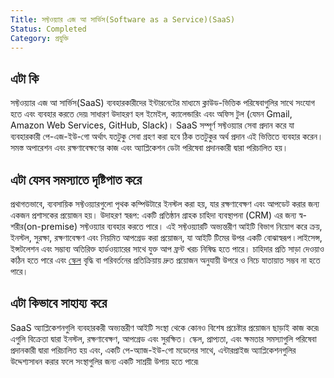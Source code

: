 ```yaml
---
Title: সফ্টওয়্যার এজ আ সার্ভিস(Software as a Service)(SaaS)
Status: Completed
Category: প্রযুক্তি
---
```


## এটা কি

সফ্টওয়্যার এজ আ সার্ভিস(SaaS) ব্যবহারকারীদের ইন্টারনেটের মাধ্যমে ক্লাউড-ভিত্তিক পরিষেবাগুলির সাথে সংযোগ হতে এবং ব্যবহার করতে দেয়৷ সাধারণ উদাহরণ হল ইমেইল, ক্যালেন্ডারিং এবং অফিস টুল (যেমন Gmail, Amazon Web Services, GitHub, Slack)। SaaS সম্পূর্ণ সফ্টওয়্যার সেবা প্রদান করে যা ব্যবহারকারী পে-এজ-ইউ-গো অর্থাৎ যতটুকু সেবা গ্রহণ করা হবে ঠিক ততটুকুর অর্থ প্রদান এই ভিত্তিতে ব্যবহার করেন। সমস্ত অপারেশন এবং রক্ষণাবেক্ষণের কাজ এবং অ্যাপ্লিকেশন ডেটা পরিষেবা প্রদানকারী দ্বারা পরিচালিত হয়।

## এটা যেসব সমস্যাতে দৃষ্টিপাত করে

প্রথাগতভাবে, ব্যবসায়িক সফ্টওয়্যারগুলো পৃথক কম্পিউটারে ইনস্টল করা হয়, যার রক্ষণাবেক্ষণ এবং আপডেট করার জন্য একজন প্রশাসকের প্রয়োজন হয়। উদাহরণ স্বরূপ: একটি প্রতিষ্ঠান গ্রাহক চাহিদা ব্যবস্থাপনা (CRM) এর জন্য স্ব-শরীর(on-premise) সফ্টওয়্যার ব্যবহার করতে পারে। এই সফ্টওয়্যারটি অভ্যন্তরীণ আইটি বিভাগ নিয়োগ করে ক্রয়, ইনস্টল, সুরক্ষা, রক্ষণাবেক্ষণ এবং নিয়মিত আপগ্রেড করা প্রয়োজন, যা আইটি টিমের উপর একটি বোঝাস্বরূপ ৷ লাইসেন্স, ইন্সটলেশন এবং সম্ভাব্য অতিরিক্ত হার্ডওয়্যারের সাথে যুক্ত আপ ফ্রন্ট খরচ নিষিদ্ধ হতে পারে। চাহিদার প্রতি সাড়া দেওয়াও কঠিন হতে পারে এবং [স্কেল](/scalability/) বৃদ্ধি বা পরিবর্তনের প্রতিক্রিয়ায় দ্রুত প্রয়োজন অনুযায়ী উপরে ও নিচে যাতায়াত সম্ভব না হতে পারে।

 
## এটা কিভাবে সাহায্য করে

SaaS অ্যাপ্লিকেশনগুলি ব্যবহারকরী অভ্যন্তরীণ আইটি সংস্থা থেকে কোনও বিশেষ প্রচেষ্টার প্রয়োজন ছাড়াই কাজ করে৷ এগুলি বিক্রেতা দ্বারা ইনস্টল, রক্ষণাবেক্ষণ, আপগ্রেড এবং সুরক্ষিত। স্কেল, প্রাপ্যতা, এবং ক্ষমতার সমস্যাগুলি পরিষেবা প্রদানকারী দ্বারা পরিচালিত হয় এবং, একটি পে-অ্যাজ-ইউ-গো মডেলের সাথে, এন্টারপ্রাইজ অ্যাপ্লিকেশনগুলির উদ্দেশ্যসাধন করার ফলে সংস্থাগুলির জন্য একটি সাশ্রয়ী উপায় হতে পারে৷




